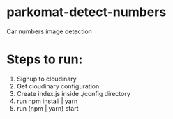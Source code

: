 # parkomat-detect-numbers
Car numbers image detection

# Steps to run:
1. Signup to cloudinary
2. Get cloudinary configuration
3. Create index.js inside ./config directory
4. run npm install | yarn
5. run (npm | yarn) start
